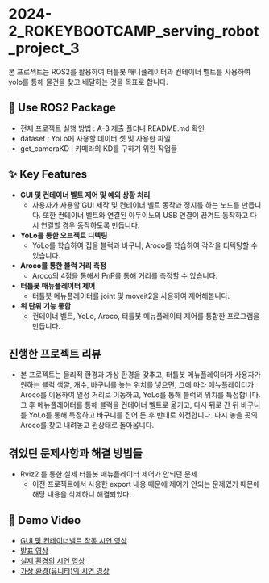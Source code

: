 # 2024-2_ROKEYBOOTCAMP_serving_robot_project_3
본 프로젝트는 ROS2를 활용하여 터틀봇 매니퓰레이터과 컨테이너 벨트를 사용하여 yolo를 통해 물건을 찾고 배달하는 것을 목표로 합니다.

## 🚀 Use ROS2 Package
  - 전체 프로젝트 실행 방법 : A-3 제출 폴더내 README.md 확인
  - dataset : YoLo에 사용할 데이터 셋 및 사용한 파일 
  - get_cameraKD : 카메라의 KD를 구하기 위한 작업들
## ✨ Key Features
  - **GUI 및 컨테이너 벨트 제어 및 예외 상황 처리**
    - 사용자가 사용할 GUI 제작 및 컨테이너 벨트 동작과 정지를 하는 노드를 만듭니다. 또한 컨테이너 벨트와 연결된 아두이노의 USB 연결이 끊겨도 동작하고 다시 연결할 경우 동작하도록 만듭니다.
  - **YoLo를 통한 오브젝트 디텍팅**
    - YoLo를 학습하여 집을 블럭과 바구니, Aroco를 학습하여 각각을 티텍팅할 수 있습니다.
  - **Aroco를 통한 블럭 거리 측정**
    - Aroco의 4점을 통해서 PnP를 통해 거리를 측정할 수 있습니다.
  - **터틀봇 매뉴플레이터 제어**
    - 터틀봇 메뉴플레이터를 joint 및 moveit2을 사용하여 제어해봅니다.
  - **위 단위 기능 통합**
    - 컨테이너 벨트, YoLo, Aroco, 터틀봇 메뉴플레이터 제어를 통합한 프로그램을 만듭니다.
## 진행한 프로젝트 리뷰
  - 본 프로젝트는 물리적 환경과 가상 환경을 갖추고, 터틀봇 메뉴플레이터가 사용자가 원하는 블럭 색깔, 개수, 바구니를 놓는 위치를 넣으면, 그에 따라 메뉴플레이터가 Aroco를 이용하여 일정 거리로 이동하고, YoLo를 통해 블럭의 위치를 특정합니다. 그 후 메뉴플레이터를 통해 블럭을 컨테이너 벨트로 옮기고, 다시 뒤로 간 뒤 바구니를 YoLo를 통해 특정하고 바구니를 집어 든 후 반대로 회전합니다. 다시 놓을 곳의 Aroco를 찾고 내려놓고 원상태로 돌아옵니다. 
## 겪었던 문제사항과 해결 방법들
  - Rviz2 를 통한 실제 터틀봇 매뉴플레이터 제어가 안되던 문제
    - 이전 프로젝트에서 사용한 export 내용 때문에 제어가 안되는 문제였기 때문에 해당 내용을 삭제하니 해결되었다.
## 🎥 Demo Video
  - [GUI 및 컨테이너벨트 작동 시연 영상](https://youtu.be/SnXmoa00m_8)
  - [발표 영상](https://youtu.be/82-y40mLSsQ)
  - [실제 환경의 시연 영상](https://youtu.be/zxZPCbH_Of4)
  - [가상 환경(유니티)의 시연 영상](https://youtu.be/1-swvKP4Vtk)


